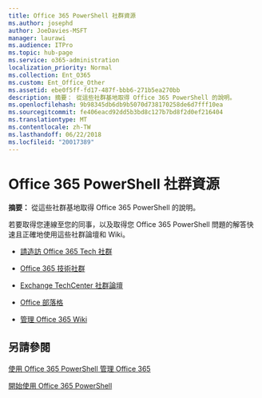 ```yaml
---
title: Office 365 PowerShell 社群資源
ms.author: josephd
author: JoeDavies-MSFT
manager: laurawi
ms.audience: ITPro
ms.topic: hub-page
ms.service: o365-administration
localization_priority: Normal
ms.collection: Ent_O365
ms.custom: Ent_Office_Other
ms.assetid: ebe0f5ff-fd17-487f-bbb6-271b5ea270bb
description: 摘要： 從這些社群基地取得 Office 365 PowerShell 的說明。
ms.openlocfilehash: 9b98345db6db9b5070d738170258de6d7fff10ea
ms.sourcegitcommit: fe406eacd92dd5b3bd8c127b7bd8f2d0ef216404
ms.translationtype: MT
ms.contentlocale: zh-TW
ms.lasthandoff: 06/22/2018
ms.locfileid: "20017389"
---
```

# <a name="office-365-powershell-community-resources"></a>Office 365 PowerShell 社群資源

 **摘要：** 從這些社群基地取得 Office 365 PowerShell 的說明。
  
若要取得您連線至您的同事，以及取得您 Office 365 PowerShell 問題的解答快速且正確地使用這些社群論壇和 Wiki。 
  
- [請造訪 Office 365 Tech 社群](https://techcommunity.microsoft.com/t5/Office-365/ct-p/Office365)
    
- [Office 365 技術社群](https://techcommunity.microsoft.com/t5/Office-365/ct-p/Office365)
    
- [Exchange TechCenter 社群論壇](https://social.technet.microsoft.com/Forums/exchange/en-US/home?forum=exchangesvrgeneral)
    
- [Office 部落格](https://blogs.office.com/)
    
- [管理 Office 365 Wiki](https://community.office365.com/en-us/w/manage/default.aspx)
    
## <a name="see-also"></a>另請參閱

#### 

[使用 Office 365 PowerShell 管理 Office 365](manage-office-365-with-office-365-powershell.md)
  
[開始使用 Office 365 PowerShell](getting-started-with-office-365-powershell.md)

